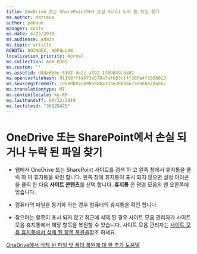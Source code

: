 ```yaml
---
title: OneDrive 또는 SharePoint에서 손실 되거나 누락 된 파일 찾기
ms.author: matteva
author: pebaum
manager: scotv
ms.date: 4/25/2018
ms.audience: Admin
ms.topic: article
ROBOTS: NOINDEX, NOFOLLOW
localization_priority: Normal
ms.collection: Adm_O365
ms.custom: ''
ms.assetid: d4de6b5e-5102-4e2c-af92-1f8b049c3a02
ms.openlocfilehash: 911b8fffa673e578a7afb83cfff305e4f1806013
ms.sourcegitcommit: 1d98db8acb9959aba3b5e308a567ade6b62da56c
ms.translationtype: MT
ms.contentlocale: ko-KR
ms.lasthandoff: 08/22/2019
ms.locfileid: "36525425"
---
```

# <a name="find-lost-or-missing-files-in-onedrive-or-sharepoint"></a>OneDrive 또는 SharePoint에서 손실 되거나 누락 된 파일 찾기

- 웹에서 OneDrive 또는 SharePoint 사이트를 검색 하 고 왼쪽 창에서 휴지통을 클릭 하 여 휴지통을 확인 합니다. 왼쪽 창에 휴지통이 표시 되지 않으면 설정 아이콘을 클릭 한 다음 **사이트 콘텐츠**를 선택 합니다. **휴지통** 은 명령 모음의 맨 오른쪽에 있습니다. 
    
- 컴퓨터의 파일을 동기화 하는 경우 컴퓨터의 휴지통을 확인 합니다. 
    
- 찾으려는 항목이 표시 되지 않고 최근에 삭제 된 경우 사이트 모음 관리자가 사이트 모음 휴지통에서 해당 항목을 복원할 수 있습니다. 사이트 모음 관리자는 [사이트 모음 휴지통에서 삭제 된 항목 복원을](https://go.microsoft.com/fwlink/?linkid=866439)참조 하세요.
    
[OneDrive에서 삭제 된 파일 및 폴더 복원에 대 한 추가 도움말](https://go.microsoft.com/fwlink/?linkid=872872)
  

